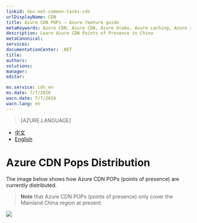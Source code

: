 ```yaml
---
linkid: dev-net-common-tasks-cdn
urlDisplayName: CDN
title: Azure CDN POPs – Azure feature guide
metaKeywords: Azure CDN, Azure CDN, Azure blobs, Azure caching, Azure add-ons, CDN, node distribution, POP, Azure CDN node distribution, CDN technical documentation, CDN help files
description: Learn Azure CDN Points of Presence in China
metaCanonical: 
services: 
documentationCenter: .NET
title: 
authors: 
solutions: 
manager: 
editor: 

ms.service: cdn_en
ms.date: 7/7/2016
wacn.date: 7/7/2016
wacn.lang: en
---
```


> [AZURE.LANGUAGE]
- [中文](./cdn-pops.md)
- [English](./cdn-enus-pops.md) 
# Azure CDN Pops Distribution

The image below shows how Azure CDN POPs (points of presence) are currently distributed.

> **Note** that Azure CDN POPs (points of presence) only cover the Mainland China region at present.

 ![][1]

<!--Image references-->

[1]: ./media/cdn-doc/cdn-en-pops.png

<!---HONumber=CDN_1201_2015-->